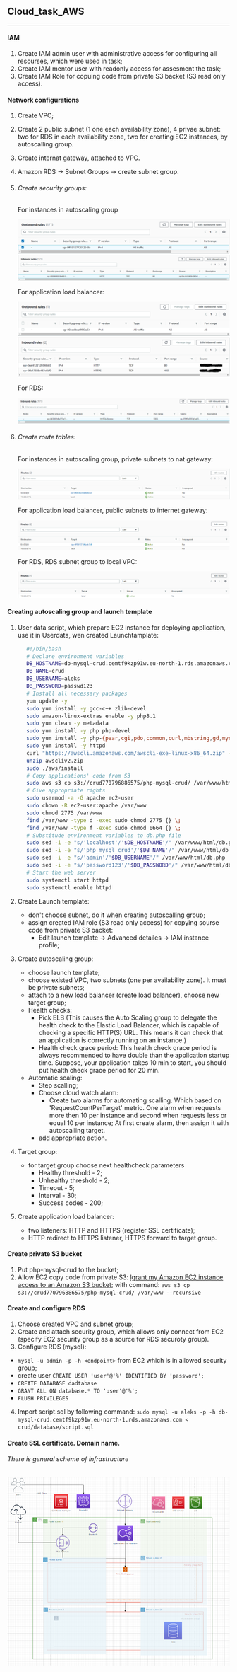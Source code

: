 ## Cloud_task_AWS 
---------------------------------------------------------------------------------------

#### IAM

1) Create IAM admin user with administrative access for configuring all resourses, which were used in task;
2) Create IAM mentor user with readonly access for assesment the task;
3) Create IAM Role for copuing code from private S3 backet (S3 read only access).

#### Network configurations

1) Create VPC;
2) Create 2 public subnet (1 one each availability zone), 4 privae subnet:  two for RDS
   in each availability zone, two for creating EC2 instances, by autoscalling group.
3) Create internat gateway, attached to VPC. 
4) Amazon RDS -> Subnet Groups -> create subnet group.
5) ###### Create security groups:
    For instances in autoscaling group
    
    ![](images/ASG_outbound.PNG)
    ![](images/ASG_inbound.png)
   
    For application load balancer:
    
    ![](images/ALB_outbound_rools.png)
    ![](images/ALB_sec_group_inbound.png)

    For RDS:

    ![](images/rds_inbound.png)
    
6) ###### Create route tables:
    For instances in autoscaling group, private subnets to nat gateway:
    
    ![](images/nat_gateway.png)

    For application load balancer, public subnets to internet gateway:
    
    ![](images/ig.png)

    For RDS, RDS subnet group to local VPC:

    ![](images/rds.png)

#### Creating autoscaling group and launch template

1) User data script, which prepare EC2 instance for deploying application,
   use it in Userdata, wen created Launchtamplate:

```sh
      #!/bin/bash
      # Declare environment variables
      DB_HOSTNAME=db-mysql-crud.cemtf9kzp91w.eu-north-1.rds.amazonaws.com
      DB_NAME=crud
      DB_USERNAME=aleks
      DB_PASSWORD=passwd123
      # Install all necessary packages
      yum update -y
      sudo yum install -y gcc-c++ zlib-devel 
      sudo amazon-linux-extras enable -y php8.1
      sudo yum clean -y metadata
      sudo yum install -y php php-devel
      sudo yum install -y php-{pear,cgi,pdo,common,curl,mbstring,gd,mysqlnd,gettext,bcmath,json,xml,fpm,intl,zip}
      sudo yum install -y httpd
      curl "https://awscli.amazonaws.com/awscli-exe-linux-x86_64.zip" -o "awscliv2.zip"
      unzip awscliv2.zip
      sudo ./aws/install
      # Copy applications' code from S3
      sudo aws s3 cp s3://crud770796886575/php-mysql-crud/ /var/www/html --recursive
      # Give appropriate rights
      sudo usermod -a -G apache ec2-user
      sudo chown -R ec2-user:apache /var/www
      sudo chmod 2775 /var/www
      find /var/www -type d -exec sudo chmod 2775 {} \;
      find /var/www -type f -exec sudo chmod 0664 {} \;
      # Substitude environment variables to db.php file
      sudo sed -i -e "s/'localhost'/'$DB_HOSTNAME'/" /var/www/html/db.php
      sudo sed -i -e "s/'php_mysql_crud'/'$DB_NAME'/" /var/www/html/db.php
      sudo sed -i -e "s/'admin'/'$DB_USERNAME'/" /var/www/html/db.php
      sudo sed -i -e "s/'password123'/'$DB_PASSWORD'/" /var/www/html/db.php
      # Start the web server
      sudo systemctl start httpd
      sudo systemctl enable httpd

```   

2) Create Launch template:
   - don't choose subnet, do it when creating autoscalling group; 
   - assign created IAM role (S3 read only access) for copying sourse code from private S3 backet:
     - Edit launch template -> Advanced detailes -> IAM instance profile;
3) Create autoscaling group:
   - choose launch template;
   - choose existed VPC, two subnets (one per availability zone). It must be private subnets;
   - attach to a new load balancer (create load balancer), choose new target group;
   - Health checks:
     - Pick ELB (This causes the Auto Scaling group to delegate the health check to the Elastic Load Balancer,
       which is capable of checking a specific HTTP(S) URL. This means it can check that an application is
       correctly running on an instance.)
     - Health check grace period:
       This health check grace period is always recommended to have double than the application startup time.
       Suppose, your application takes 10 min to start, you should put health check grace period for 20 min.
   - Automatic scaling:
     - Step scalling;
     - Choose cloud watch alarm:
       - Create two alarms for automating scalling. Which based on
       'RequestCountPerTarget' metric.
        One alarm when requests more then 10 per instance and second when requests less or equal 10 per instance;
   At first create alarm, then assign it with autoscalling target.
     - add appropriate action.

 4) Target group:
    - for target group choose next healthcheck parameters
       + Healthy threshold - 2;
       + Unhealthy threshold - 2;
       + Timeout - 5;
       + Interval - 30;
       + Success codes - 200;
 5) Create application load balancer:
     - two listeners: HTTP and HTTPS (register SSL certificate);
     - HTTP redirect to HTTPS listener, HTTPS forward to target group.

#### Create private S3 bucket

1) Put php-mysql-crud to the bucket;
2) Allow EC2 copy code from private S3: [lgrant my Amazon EC2 instance access to an Amazon S3 bucket](https://aws.amazon.com/ru/premiumsupport/knowledge-center/ec2-instance-access-s3-bucket/); with command: `aws s3 cp s3://crud770796886575/php-mysql-crud/ /var/www --recursive`

#### Create and configure RDS

1) Choose created VPC and subnet group;
2) Create and attach security group, which allows only connect from EC2
   (specify EC2 security group as a source for RDS securoty group).
3) Configure RDS (mysql):
  - `mysql -u admin -p -h <endpoint>` from EC2 which is in allowed security group;
  - create user `CREATE USER 'user'@'%' IDENTIFIED BY 'password';`
  - `CREATE DATABASE dadtabase`
  - `GRANT ALL ON database.* TO 'user'@'%';`
  - `FLUSH PRIVILEGES`
4) Import script.sql by following command:
  `sudo mysql -u aleks -p -h db-mysql-crud.cemtf9kzp91w.eu-north-1.rds.amazonaws.com < crud/database/script.sql`

#### Create SSL certificate. Domain name.

###### There is general scheme of infrastructure

![](images/Schema.png)
